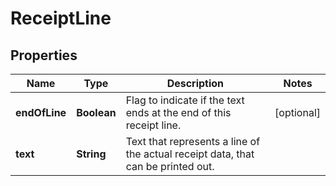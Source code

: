 

# ReceiptLine

## Properties

Name | Type | Description | Notes
------------ | ------------- | ------------- | -------------
**endOfLine** | **Boolean** | Flag to indicate if the text ends at the end of this receipt line. |  [optional]
**text** | **String** | Text that represents a line of the actual receipt data, that can be printed out. | 



